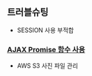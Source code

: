## 트러블슈팅
- SESSION 사용 부적합
### [AJAX Promise 함수 사용](https://github.com/jaeuk0505/test01/wiki/AJAX-Promise-%ED%95%A8%EC%88%98-%EC%82%AC%EC%9A%A9/_edit)
- AWS S3 사진 파일 관리
